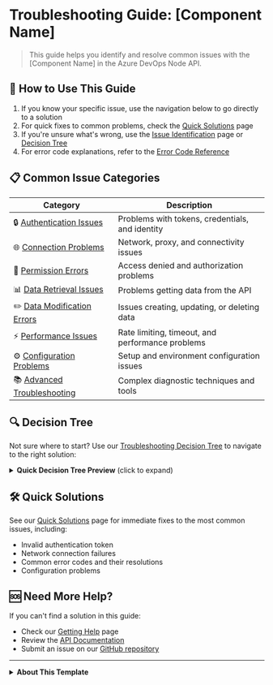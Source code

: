 # Troubleshooting Guide: [Component Name]

> This guide helps you identify and resolve common issues with the [Component Name] in the Azure DevOps Node API.

## 🔎 How to Use This Guide

1. If you know your specific issue, use the navigation below to go directly to a solution
2. For quick fixes to common problems, check the [Quick Solutions](./quick-solutions.md) page
3. If you're unsure what's wrong, use the [Issue Identification](./sections/issue-identification.md) page or [Decision Tree](./sections/decision-tree.md)
4. For error code explanations, refer to the [Error Code Reference](./sections/error-code-reference.md)

## 📋 Common Issue Categories

| Category | Description |
|----------|-------------|
| 🔒 [Authentication Issues](./sections/problem-categories/authentication-issues.md) | Problems with tokens, credentials, and identity |
| 🌐 [Connection Problems](./sections/problem-categories/connection-problems.md) | Network, proxy, and connectivity issues |
| 🔑 [Permission Errors](./sections/problem-categories/permission-errors.md) | Access denied and authorization problems |
| 📊 [Data Retrieval Issues](./sections/problem-categories/data-retrieval-issues.md) | Problems getting data from the API |
| ✏️ [Data Modification Errors](./sections/problem-categories/data-modification-errors.md) | Issues creating, updating, or deleting data |
| ⚡ [Performance Issues](./sections/problem-categories/performance-issues.md) | Rate limiting, timeout, and performance problems |
| ⚙️ [Configuration Problems](./sections/problem-categories/configuration-problems.md) | Setup and environment configuration issues |
| 📚 [Advanced Troubleshooting](./sections/advanced-troubleshooting.md) | Complex diagnostic techniques and tools |

## 🔍 Decision Tree

Not sure where to start? Use our [Troubleshooting Decision Tree](./sections/decision-tree.md) to navigate to the right solution:

<details>
<summary><b>Quick Decision Tree Preview</b> (click to expand)</summary>

**Is the issue related to:**

* **Making a connection?**
  * Can't establish connection → [Check network settings](./sections/problem-categories/connection-problems.md#network-connectivity)
  * Connection timeout → [Check API endpoint and throttling](./sections/problem-categories/connection-problems.md#connection-timeout)
* **Authentication?**
  * Invalid credentials → [Verify token/credentials](./sections/problem-categories/authentication-issues.md#invalid-token)
  * Token expired → [Refresh authentication](./sections/problem-categories/authentication-issues.md#token-expiration)
* **Using the API?**
  * Can't access resource → [Permission Errors](./sections/problem-categories/permission-errors.md)
  * Can't retrieve data → [Data Retrieval Issues](./sections/problem-categories/data-retrieval-issues.md)
  * Can't modify data → [Data Modification Errors](./sections/problem-categories/data-modification-errors.md)

</details>

## 🛠️ Quick Solutions

See our [Quick Solutions](./quick-solutions.md) page for immediate fixes to the most common issues, including:

- Invalid authentication token
- Network connection failures
- Common error codes and their resolutions
- Configuration problems

## 🆘 Need More Help?

If you can't find a solution in this guide:

- Check our [Getting Help](./sections/getting-help.md) page
- Review the [API Documentation](https://learn.microsoft.com/en-us/rest/api/azure/devops/)
- Submit an issue on our [GitHub repository](https://github.com/microsoft/azure-devops-node-api/issues)

---

<details>
<summary><b>About This Template</b></summary>

When implementing this template, replace all placeholders and section content with specific information relevant to your component. The multi-file structure allows users to quickly navigate to the information they need.

**Important sections to customize:**
- Component name and description
- Issue categories relevant to your component
- Error codes specific to your component
- Example code snippets that match your component's usage patterns

</details> 